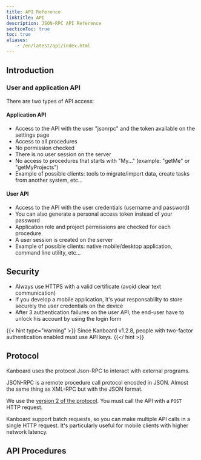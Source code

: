 ```yaml
---
title: API Reference
linktitle: API
description: JSON-RPC API Reference
sectionToc: true
toc: true
aliases:
    - /en/latest/api/index.html
---
```


Introduction
------------

### User and application API

There are two types of API access:

#### Application API

- Access to the API with the user "jsonrpc" and the token available on
    the settings page
- Access to all procedures
- No permission checked
- There is no user session on the server
- No access to procedures that starts with "My..." (example: "getMe"
    or "getMyProjects")
- Example of possible clients: tools to migrate/import data, create
    tasks from another system, etc...

#### User API

- Access to the API with the user credentials (username and password)
- You can also generate a personal access token instead of your
    password
- Application role and project permissions are checked for each
    procedure
- A user session is created on the server
- Example of possible clients: native mobile/desktop application,
    command line utility, etc...

Security
--------

- Always use HTTPS with a valid certificate (avoid clear text
    communication)
- If you develop a mobile application, it\'s your responsability to
    store securely the user credentials on the device
- After 3 authentication failures on the user API, the end-user have
    to unlock his account by using the login form

{{< hint type="warning" >}}
Since Kanboard v1.2.8, people with two-factor authentication enabled must use API keys.
{{</ hint >}}

## Protocol

Kanboard uses the protocol Json-RPC to interact with external programs.

JSON-RPC is a remote procedure call protocol encoded in JSON. Almost the
same thing as XML-RPC but with the JSON format.

We use the [version 2 of the
protocol](http://www.jsonrpc.org/specification). You must call the API
with a `POST` HTTP request.

Kanboard support batch requests, so you can make multiple API calls in a
single HTTP request. It's particularly useful for mobile clients with
higher network latency.

## API Procedures
